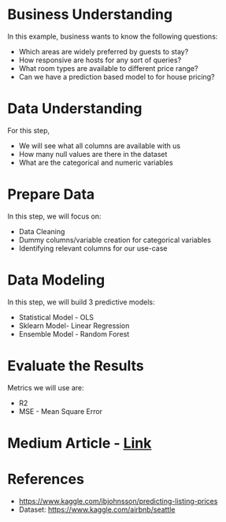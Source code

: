 # Business Understanding
In this example, business wants to know the following questions:
* Which areas are widely preferred by guests to stay?
* How responsive are hosts for any sort of queries?
* What room types are available to different price range?
* Can we have a prediction based model to for house pricing?

# Data Understanding 
For this step, 
* We will see what all columns are available with us
* How many null values are there in the dataset
* What are the categorical and numeric variables

# Prepare Data 
In this step, we will focus on:
* Data Cleaning
* Dummy columns/variable creation for categorical variables
* Identifying relevant columns for our use-case

# Data Modeling
In this step, we will build 3 predictive models:
* Statistical Model - OLS
* Sklearn Model- Linear Regression
* Ensemble Model - Random Forest

# Evaluate the Results 
Metrics we will use are:
* R2
* MSE - Mean Square Error

# Medium Article - [Link](https://nabhmehta.medium.com/seattle-airbnbs-data-science-problem-baaf3dc7e991)

# References
* https://www.kaggle.com/ibjohnsson/predicting-listing-prices
* Dataset: https://www.kaggle.com/airbnb/seattle


